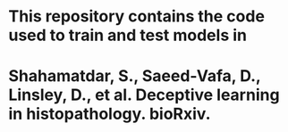 # This repository contains the code used to train and test models in
# Shahamatdar, S., Saeed-Vafa, D., Linsley, D., et al. Deceptive learning in histopathology. bioRxiv.

